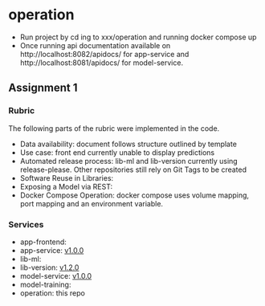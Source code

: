# operation

* Run project by cd ing to xxx/operation and running docker compose up
* Once running api documentation available on http://localhost:8082/apidocs/ for app-service and http://localhost:8081/apidocs/ for model-service.

## Assignment 1

### Rubric

The following parts of the rubric were implemented in the code.

* Data availability: document follows structure outlined by template
* Use case: front end currently unable to display predictions
* Automated release process: lib-ml and lib-version currently using release-please. Other repositories still rely on Git Tags to be created
* Software Reuse in Libraries:
* Exposing a Model via REST:
* Docker Compose Operation: docker compose uses volume mapping, port mapping and an environment variable.

### Services

* app-frontend:
* app-service: [v1.0.0](https://github.com/remla25-team3/app-service/releases/tag/v1.0.0)
* lib-ml:
* lib-version: [v1.2.0](https://github.com/remla25-team3/lib-version/releases/tag/v1.2.0)
* model-service: [v1.0.0](https://github.com/remla25-team3/model-service/releases/tag/v1.0.0)
* model-training:
* operation: this repo
